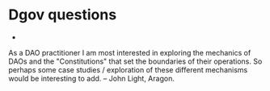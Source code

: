 # Dgov questions

* 


As a DAO practitioner I am most interested in exploring the mechanics of DAOs and the "Constitutions" that set the boundaries of their operations. So perhaps some case studies / exploration of these different mechanisms would be interesting to add. – John Light, Aragon.

